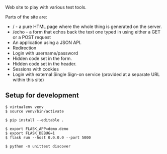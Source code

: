 
Web site to play with various test tools.

Parts of the site are:

* /     - a pure HTML page where the whole thing is generated on the server.
* /echo - a form that echos back the text one typed in using either a GET or a POST request
* An application using a JSON API.
* Redirection
* Login with username/password
* Hidden code set in the form.
* Hidden code set in the header.
* Sessions with cookies
* Login with external Single Sign-on service (provided at a separate URL within this site)




Setup for development
----------------------
```
$ virtualenv venv
$ source venv/bin/activate

$ pip install --editable .

$ export FLASK_APP=demo.demo
$ export FLASK_DEBUG=1
$ flask run --host 0.0.0.0 --port 5000

$ python -m unittest discover
```

